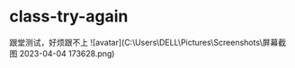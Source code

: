 # class-try-again
跟堂测试，好烦跟不上
![avatar](C:\Users\DELL\Pictures\Screenshots\屏幕截图 2023-04-04 173628.png)    
